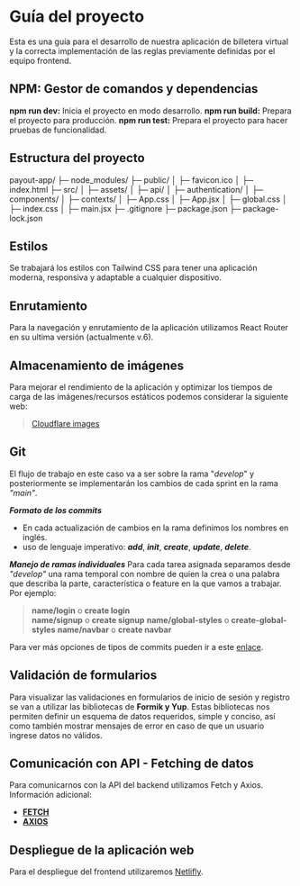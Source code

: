 # Guía del proyecto
Esta es una guía para el desarrollo de nuestra aplicación de billetera virtual y la correcta implementación de las reglas previamente definidas por el equipo frontend.

## NPM: Gestor de comandos y dependencias
**npm run dev:** Inicia el proyecto en modo desarrollo.
**npm run build:** Prepara el proyecto para producción.
**npm run test:** Prepara el proyecto para hacer pruebas de funcionalidad.

## Estructura del proyecto
payout-app/
├─ node_modules/
├─ public/
│  ├─ favicon.ico
│  ├─ index.html
├─ src/
│  ├─ assets/
│  ├─ api/
│  ├─ authentication/
│  ├─ components/
│  ├─ contexts/
│  ├─ App.css
│  ├─ App.jsx
│  ├─ global.css
│  ├─ index.css
│  ├─ main.jsx
├─ .gitignore
├─ package.json
├─ package-lock.json

## Estilos
Se trabajará los estilos con Tailwind CSS para tener una aplicación moderna, responsiva y adaptable a cualquier dispositivo.

## Enrutamiento
Para la navegación y enrutamiento de la aplicación utilizamos React Router en su ultima versión (actualmente v.6).

## Almacenamiento de imágenes
Para mejorar el rendimiento de la aplicación y optimizar los tiempos de carga de las imágenes/recursos estáticos podemos considerar la siguiente web: 

>  [Cloudflare images](https://blog.cloudflare.com/announcing-cloudflare-images/)

## Git

El flujo de trabajo en este caso va a ser sobre la rama "_develop_" y posteriormente se implementarán los cambios de cada sprint en la rama *"_main_"*.

**_Formato de los commits_**
- En cada actualización de cambios en la rama definimos los nombres en inglés.
- uso de lenguaje imperativo: **_add_**, **_init_**, **_create_**, **_update_**, **_delete_**.

**_Manejo de ramas individuales_**
Para cada tarea asignada separamos desde *"develop"* una rama temporal con nombre de quien la crea o una palabra que describa la parte, característica o feature en la que vamos a trabajar. Por ejemplo: 
> **name/login** o **create login**  
> **name/signup** o **create signup**
>  **name/global-styles** o **create-global-styles**
>  **name/navbar** o **create navbar**

Para ver más opciones de tipos de commits pueden ir a este [enlace](https://dev.to/achamorro_dev/conventional-commits-que-es-y-por-que-deberias-empezar-a-utilizarlo-23an).

## Validación de formularios

Para visualizar las validaciones en formularios de inicio de sesión y registro se van a utilizar las bibliotecas de **Formik y Yup**.
Estas bibliotecas nos permiten definir un esquema de datos requeridos, simple y conciso, así como también mostrar mensajes de error en caso de que un usuario ingrese datos no válidos.


## Comunicación con API - Fetching de datos

Para comunicarnos con la API del backend utilizamos Fetch y Axios.
Información adicional:
* [**FETCH**](https://lenguajejs.com/javascript/peticiones-http/fetch/)
* [**AXIOS**](https://axios-http.com/es/docs/intro)

## Despliegue de la aplicación web
Para el despliegue del frontend utilizaremos [Netlifly](https://www.netlify.com/).
